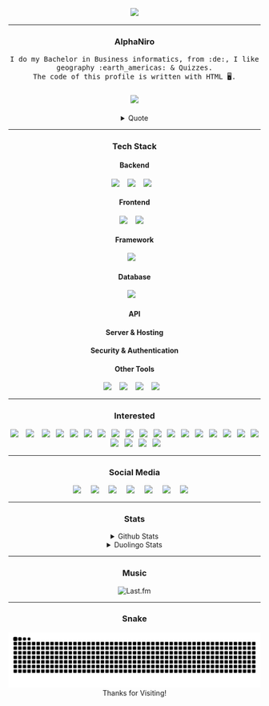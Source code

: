 <p align="center">
     <img src="https://readme-typing-svg.herokuapp.com?font=Fira+Code&weight=700&size=28&letterSpacing=big&duration=3000&pause=500&color=0ED7F3&background=FF541900&center=true&vCenter=true&width=500&height=70&lines=Welcome+To+Planet+Earth+%F0%9F%8C%8E;Nice+To+Meet+You+%F0%9F%91%8B"
</p>

<hr>

<h3 align="center">AlphaNiro</h3>
<p align="center">
  <samp>
       I do my Bachelor in Business informatics, from :de:, I like geography :earth_americas: & Quizzes.
       <br>The code of this profile is written with HTML 🖥️.
  </samp>
</p>

<h3 align="center">
<a href="https://visitcount.itsvg.in">
  <img src="https://visitcount.itsvg.in/api?id=A2N1&label=Profile%20Views&color=12&icon=1&pretty=true" />
</a>
</h3>

<div align=center>
<details>
    <summary>
    Quote
    </summary>
    <br />
    <img src="https://quotes-github-readme.vercel.app/api?type=horizontal&theme=dark" alt="Quotes"/>
</details>
</div>

<hr>

<!--https://github.com/Ileriayo/markdown-badges Anpassen!! -->

<h3 align="center">Tech Stack</h3>
     <h4 align="center">Backend</h4>
          <p align="center">
               <a target="_blank"href="https://www.java.com"><img src="https://img.shields.io/badge/java-%23ED8B00.svg?style=for-the-badge&logo=openjdk&logoColor=white" /></a>&nbsp;&nbsp;&nbsp;
               <a target="_blank"href="https://www.python.org/"><img src="https://img.shields.io/badge/python-3670A0?style=for-the-badge&logo=python&logoColor=ffdd54" /></a>&nbsp;&nbsp;&nbsp;
               <a target="_blank"href="https://en.wikipedia.org/wiki/Markdown"><img src="https://img.shields.io/badge/markdown-%23000000.svg?style=for-the-badge&logo=markdown&logoColor=white" /></a>&nbsp;&nbsp;&nbsp;
               <!--
               <a target="_blank"href="https://en.wikipedia.org/wiki/C_(programming_language)"><img src="https://img.shields.io/badge/c-%2300599C.svg?style=for-the-badge&logo=c&logoColor=white" /></a>&nbsp;&nbsp;&nbsp;
               <a target="_blank"href="https://en.wikipedia.org/wiki/C%2B%2B"><img src="https://img.shields.io/badge/c++-%2300599C.svg?style=for-the-badge&logo=c%2B%2B&logoColor=white" /></a>&nbsp;&nbsp;&nbsp;
               <a target="_blank"href="https://en.wikipedia.org/wiki/C_Sharp_(programming_language)"><img src="https://img.shields.io/badge/c%23-%23239120.svg?style=for-the-badge&logo=csharp&logoColor=white" /></a>&nbsp;&nbsp;&nbsp;
               <a target="_blank"href="https://www.ruby-lang.org/de/"><img src="https://img.shields.io/badge/ruby-%23CC342D.svg?style=for-the-badge&logo=ruby&logoColor=white" /></a>&nbsp;&nbsp;&nbsp;
               <a target="_blank"href="https://www.php.net/"><img src="https://img.shields.io/badge/php-%23777BB4.svg?style=for-the-badge&logo=php&logoColor=whit" /></a>&nbsp;&nbsp;&nbsp;
               <a target="_blank"href="https://go.dev/"><img src="https://img.shields.io/badge/go-%2300ADD8.svg?style=for-the-badge&logo=go&logoColor=white" /></a>&nbsp;&nbsp;&nbsp;
               <a target="_blank"href="https://www.r-project.org/"><img src="https://img.shields.io/badge/r-%23276DC3.svg?style=for-the-badge&logo=r&logoColor=white" /></a>&nbsp;&nbsp;&nbsp;
               <a target="_blank"href="https://www.rust-lang.org/"><img src="https://img.shields.io/badge/rust-%23000000.svg?style=for-the-badge&logo=rust&logoColor=white" /></a>&nbsp;&nbsp;&nbsp;
               <a target="_blank"href="https://fortran-lang.org/index"><img src="https://img.shields.io/badge/Fortran-%23734F96.svg?style=for-the-badge&logo=fortran&logoColor=white" /></a>&nbsp;&nbsp;&nbsp;
               Apache Groovy?
               -->
          </p>
          <p align="center">
     <h4 align="center">Frontend</h4>
          <p align="center">
               <a target="_blank"href="https://en.wikipedia.org/wiki/HTML5"><img src="https://img.shields.io/badge/html5-%23E34F26.svg?style=for-the-badge&logo=html5&logoColor=white" /></a>&nbsp;&nbsp;&nbsp;
               <a target="_blank"href="https://en.wikipedia.org/wiki/CSS"><img src="https://img.shields.io/badge/css3-%231572B6.svg?style=for-the-badge&logo=css3&logoColor=white" /></a>&nbsp;&nbsp;&nbsp;
               <!--
               <a target="_blank"href="https://en.wikipedia.org/wiki/Markdown"><img src="https://img.shields.io/badge/javascript-%23323330.svg?style=for-the-badge&logo=javascript&logoColor=%23F7DF1" /></a>&nbsp;&nbsp;&nbsp;
               <a target="_blank"href="https://en.wikipedia.org/wiki/Markdown"><img src="https://img.shields.io/badge/typescript-%23007ACC.svg?style=for-the-badge&logo=typescript&logoColor=white" /></a>&nbsp;&nbsp;&nbsp;
               <a target="_blank"href="https://en.wikipedia.org/wiki/Markdown"><img src="https://img.shields.io/badge/dart-%230175C2.svg?style=for-the-badge&logo=dart&logoColor=white" /></a>&nbsp;&nbsp;&nbsp;
               -->
          </p>
     <h4 align="center">Framework</h4>
          <p align="center">
               <a target="_blank"href="https://spring.io/"><img src="https://img.shields.io/badge/spring-%236DB33F.svg?style=for-the-badge&logo=spring&logoColor=white" /></a>&nbsp;&nbsp;&nbsp;
               <!--
               Django/Flask/Pandas/FastAPI (Python)
               React/Angular/Vue.js/Node.js (JavaScript)
               Ruby on Rails (Ruby)
               ASP.NET (C#)
               Laravel (PHP)
               Fiber (Go)
               -->
          </p>
     <h4 align="center">Database</h4>
          <p align="center">
               <a target="_blank"href="https://www.oracle.com/database/sqldeveloper"><img src="https://img.shields.io/badge/Oracle-F80000?style=for-the-badge&logo=oracle&logoColor=white" /></a>&nbsp;&nbsp;&nbsp;
               <!--
               MySQL img.shields.io/badge/mysql-4479A1.svg?style=for-the-badge&logo=mysql&logoColor=white
               img.shields.io/badge/OneDrive-0078D4.svg?style=for-the-badge&logo=microsoftonedrive&logoColor=white
               img.shields.io/badge/Google%20Drive-4285F4?style=for-the-badge&logo=googledrive&logoColor=white
               img.shields.io/badge/firebase-a08021?style=for-the-badge&logo=firebase&logoColor=ffcd34
               -->
          </p>
     <h4 align="center">API</h4>
          <p align="center">
               <!--
               REST (Representational State Transfer)
               WebSockets
               -->
          </p>
     <h4 align="center">Server & Hosting</h4>
          <p align="center">
               <!--
               Apache HTTP Server
               AWS (Amazon Web Services) img.shields.io/badge/AWS-%23FF9900.svg?style=for-the-badge&logo=amazon-aws&logoColor=white
               Azure (Microsoft) img.shields.io/badge/azure-%230072C6.svg?style=for-the-badge&logo=microsoftazure&logoColor=white
               Google Cloud Platform (GCP) img.shields.io/badge/GoogleCloud-%234285F4.svg?style=for-the-badge&logo=google-cloud&logoColor=white
               img.shields.io/badge/netlify-%23000000.svg?style=for-the-badge&logo=netlify&logoColor=#00C7B7
               Render img.shields.io/badge/Render-%46E3B7.svg?style=for-the-badge&logo=render&logoColor=white
               -->
          </p>
     <h4 align="center">Security & Authentication</h4>
          <p align="center">
               <!--
               OAuth 2.0
               SSL/TLS
               Let's Encrypt
               -->
          </p>
     <h4 align="center">Other Tools</h4>
          <p align="center">
               <a target="_blank"href="https://git-scm.com"><img src="https://img.shields.io/badge/git-%23F05033.svg?style=for-the-badge&logo=git&logoColor=white" /></a>&nbsp;&nbsp;&nbsp;
               <a target="_blank"href="https://github.com"><img src="https://img.shields.io/badge/github-%23121011.svg?style=for-the-badge&logo=github&logoColor=white" /></a>&nbsp;&nbsp;&nbsp;
               <!--
               Docker img.shields.io/badge/docker-%230db7ed.svg?style=for-the-badge&logo=docker&logoColor=white
               Kubernetes img.shields.io/badge/kubernetes-%23326ce5.svg?style=for-the-badge&logo=kubernetes&logoColor=white
               Bash
               Scatch
               Mobile Entwicklung
               Swift (vorher benutzte man bei iOS- und macOS-Anwendungen Objektive-C) img.shields.io/badge/swift-F54A2A?style=for-the-badge&logo=swift&logoColor=white
               Kotlin img.shields.io/badge/kotlin-%237F52FF.svg?style=for-the-badge&logo=kotlin&logoColor=white
               Lua (Unity, Roblox) img.shields.io/badge/lua-%232C2D72.svg?style=for-the-badge&logo=lua&logoColor=white
               Haskell img.shields.io/badge/Haskell-5e5086?style=for-the-badge&logo=haskell&logoColor=white
               Julia img.shields.io/badge/-Julia-9558B2?style=for-the-badge&logo=julia&logoColor=white
               Solidity img.shields.io/badge/Solidity-%23363636.svg?style=for-the-badge&logo=solidity&logoColor=white
               img.shields.io/badge/Microsoft_Excel-217346?style=for-the-badge&logo=microsoft-excel&logoColor=white
               img.shields.io/badge/Microsoft_PowerPoint-B7472A?style=for-the-badge&logo=microsoft-powerpoint&logoColor=white
               img.shields.io/badge/Microsoft_Word-2B579A?style=for-the-badge&logo=microsoft-word&logoColor=white
               img.shields.io/badge/LibreOffice-%2318A303?style=for-the-badge&logo=LibreOffice&logoColor=white
               -->
               <a target="_blank"href="https://en.wikipedia.org/wiki/PowerShell"><img src="https://img.shields.io/badge/PowerShell-%235391FE.svg?style=for-the-badge&logo=powershell&logoColor=white" /></a>&nbsp;&nbsp;&nbsp;
               <a target="_blank"href="https://en.wikipedia.org/wiki/Windows_Terminal"><img src="https://img.shields.io/badge/Windows%20Terminal-%234D4D4D.svg?style=for-the-badge&logo=windows-terminal&logoColor=white" /></a>&nbsp;&nbsp;&nbsp;
          </p>
     </p>


<hr>

<h3 align="center">Interested</h3>
<p align="center">
     <img src="https://img.shields.io/badge/c-%2300599C.svg?style=for-the-badge&logo=c&logoColor=white" />&nbsp;&nbsp;&nbsp;
     <img src="https://img.shields.io/badge/c%23-%23239120.svg?style=for-the-badge&logo=csharp&logoColor=white" />&nbsp;&nbsp;&nbsp;
     <img src="https://img.shields.io/badge/c++-%2300599C.svg?style=for-the-badge&logo=c%2B%2B&logoColor=white" />&nbsp;&nbsp;
     <img src="https://img.shields.io/badge/dart-%230175C2.svg?style=for-the-badge&logo=dart&logoColor=white" />&nbsp;&nbsp;
     <img src="https://img.shields.io/badge/elixir-%234B275F.svg?style=for-the-badge&logo=elixir&logoColor=white" />&nbsp;&nbsp;
     <img src="https://img.shields.io/badge/Fortran-%23734F96.svg?style=for-the-badge&logo=fortran&logoColor=white" />&nbsp;&nbsp;
     <img src="https://img.shields.io/badge/go-%2300ADD8.svg?style=for-the-badge&logo=go&logoColor=white" />&nbsp;&nbsp;
     <img src="https://img.shields.io/badge/kotlin-%237F52FF.svg?style=for-the-badge&logo=kotlin&logoColor=white" />&nbsp;&nbsp;
     <img src="https://img.shields.io/badge/javascript-%23323330.svg?style=for-the-badge&logo=javascript&logoColor=%23F7DF1E" />&nbsp;&nbsp;
     <img src="https://img.shields.io/badge/perl-%2339457E.svg?style=for-the-badge&logo=perl&logoColor=white" />&nbsp;&nbsp;
     <img src="https://img.shields.io/badge/php-%23777BB4.svg?style=for-the-badge&logo=php&logoColor=white" />&nbsp;&nbsp;
     <img src="https://img.shields.io/badge/r-%23276DC3.svg?style=for-the-badge&logo=r&logoColor=white" />&nbsp;&nbsp;
     <img src="https://img.shields.io/badge/ruby-%23CC342D.svg?style=for-the-badge&logo=ruby&logoColor=white" />&nbsp;&nbsp;
     <img src="https://img.shields.io/badge/rust-%23000000.svg?style=for-the-badge&logo=rust&logoColor=white" />&nbsp;&nbsp;
     <img src="https://img.shields.io/badge/typescript-%23007ACC.svg?style=for-the-badge&logo=typescript&logoColor=white" />&nbsp;&nbsp;
     <img src="https://img.shields.io/badge/AWS-%23FF9900.svg?style=for-the-badge&logo=amazon-aws&logoColor=white" />&nbsp;&nbsp;
     <img src="https://img.shields.io/badge/azure-%230072C6.svg?style=for-the-badge&logo=microsoftazure&logoColor=white" />&nbsp;&nbsp;
     <img src="https://img.shields.io/badge/Cloudflare-F38020?style=for-the-badge&logo=Cloudflare&logoColor=white" />&nbsp;&nbsp;
     <img src="https://img.shields.io/badge/Render-%46E3B7.svg?style=for-the-badge&logo=render&logoColor=white" />&nbsp;&nbsp;
     <img src="https://img.shields.io/badge/Next-black?style=for-the-badge&logo=next.js&logoColor=white" />&nbsp;&nbsp;
     <img src="https://img.shields.io/badge/react-%2320232a.svg?style=for-the-badge&logo=react&logoColor=%2361DAFB" />&nbsp;&nbsp;
     <img src="https://img.shields.io/badge/docker-%230db7ed.svg?style=for-the-badge&logo=docker&logoColor=white" />&nbsp;&nbsp;
</p>

<hr>

<h3 align="center">Social Media</h3>
<p align="center">
     <a target="_blank"href="https://discordapp.com/users/379676311263641603"><img src="https://img.shields.io/badge/Discord-%235865F2.svg?style=for-the-badge&logo=discord&logoColor=white" /></a>&nbsp;&nbsp;&nbsp;&nbsp;
     <a target="_blank"href="Link"><img src="https://img.shields.io/badge/Instagram-%23E4405F.svg?style=for-the-badge&logo=Instagram&logoColor=white" /></a>&nbsp;&nbsp;&nbsp;&nbsp;
     <a target="_blank"href="Link"><img src="https://img.shields.io/badge/linkedin-%230077B5.svg?&style=for-the-badge&logo=linkedin&logoColor=white" /></a>&nbsp;&nbsp;&nbsp;&nbsp;
     <a target="_blank"href="https://leetcode.com/u/A2N1/"><img src="https://img.shields.io/badge/LeetCode-000000?style=for-the-badge&logo=LeetCode&logoColor=#d16c06" /></a>&nbsp;&nbsp;&nbsp;&nbsp;
     <a href="Link"><img src="https://img.shields.io/badge/gmail-%23D14836.svg?&style=for-the-badge&logo=gmail&logoColor=white" /></a>&nbsp;&nbsp;&nbsp;&nbsp;
     <a target="_blank"href="https://de.duolingo.com/profile/AlphaNiro"><img src="https://img.shields.io/badge/Duolingo-%234DC730.svg?style=for-the-badge&logo=Duolingo&logoColor=white" /></a>&nbsp;&nbsp;&nbsp;&nbsp;
     <a target="_blank"href="https://steamcommunity.com/id/AlphaNiro/"><img src="https://img.shields.io/badge/steam-%23000000.svg?style=for-the-badge&logo=steam&logoColor=white" /></a>&nbsp;&nbsp;&nbsp;&nbsp;
</p>

<hr>

<h3 align="center">Stats</h3>
<div align=center>
<details>
     <summary>
     Github Stats
     </summary>
     <br />
     <img width=440 height=200 src="https://streak-stats.demolab.com?user=A2N1&theme=tokyonight&border_radius=10&card_width=440&card_height=200" alt="GitHub Streak" /></a>
     <img width=440 height=200 src="https://github-readme-stats.vercel.app/api/top-langs/?username=A2N1&layout=compact&theme=tokyonight" alt="Top Languages">
     <img width=440 height=200 src="https://github-readme-stats.vercel.app/api?username=A2N1&&rank_icon=github&theme=tokyonight&hide_border=false&include_all_commits=true&count_private=true&show_icons=true" alt="GitHub Stats">
</details>
</div>

<div align=center>
<details>
    <summary>
    Duolingo Stats
    </summary>
    <br />
    <img src="https://duolingo-stats-card.vercel.app/api?username=AlphaNiro&theme=tokyonight&sort=xp" alt="Duolingo Stats"/>
</details>
</div>

<hr>

<h3 align="center">Music</h3>
<div align=center>
     <img src="https://github-readme-lastfm-stats.netlify.app/.netlify/functions/card?user=AlphaNiro&theme=dark&show_scrobbles=true" alt="Last.fm"/>
</div>

<hr>

<div align="center">
  <h3> Snake </h3>
  <img alt="snake eating my contributions" src="https://raw.githubusercontent.com/A2N1/A2N1/output/github-contribution-grid-snake.svg" />
</div>

<div align="center">
     Thanks for Visiting!
</div>

<!-- 
Readme Typing SVG: https://github.com/denvercoder1/readme-typing-svg           license: MIT License
Badgets: https://github.com/Ileriayo/markdown-badges                           license: MIT License
VisitCount: https://github.com/VishwaGauravIn/visit-count-pro                  license: No License
GitHub Stats: https://github.com/anuraghazra/github-readme-stats               license: MIT License
Duolingo Stats: https://github.com/KevzPeter/Duolingo-Stats-Card               license: No License
Last.fm: https://github.com/rafaelwi/github-readme-lastfm-stats                license: MIT License
Quotes: https://github.com/PiyushSuthar/github-readme-quotes                   license: MIT License
Snake: https://github.com/salesp07/salesp07                                    license: MIT License
-->
